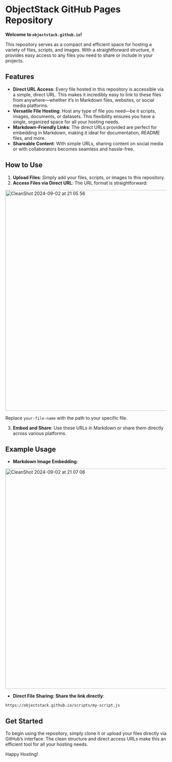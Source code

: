# ObjectStack GitHub Pages Repository

**Welcome to `objectstack.github.io`!**

This repository serves as a compact and efficient space for hosting a variety of files, scripts, and images. With a straightforward structure, it provides easy access to any files you need to share or include in your projects. 

## Features

- **Direct URL Access**: Every file hosted in this repository is accessible via a simple, direct URL. This makes it incredibly easy to link to these files from anywhere—whether it’s in Markdown files, websites, or social media platforms.
- **Versatile File Hosting**: Host any type of file you need—be it scripts, images, documents, or datasets. This flexibility ensures you have a single, organized space for all your hosting needs.
- **Markdown-Friendly Links**: The direct URLs provided are perfect for embedding in Markdown, making it ideal for documentation, README files, and more.
- **Shareable Content**: With simple URLs, sharing content on social media or with collaborators becomes seamless and hassle-free.

## How to Use

1. **Upload Files**: Simply add your files, scripts, or images to this repository.
2. **Access Files via Direct URL**: The URL format is straightforward:  

<img width="690" alt="CleanShot 2024-09-02 at 21 05 56" src="https://github.com/user-attachments/assets/29446acf-7f25-4d5b-a447-d0de5f324996">

Replace `your-file-name` with the path to your specific file.

3. **Embed and Share**: Use these URLs in Markdown or share them directly across various platforms.

## Example Usage

- **Markdown Image Embedding**:
<img width="688" alt="CleanShot 2024-09-02 at 21 07 06" src="https://github.com/user-attachments/assets/c28b51e8-ecba-4c5f-98dc-e216e10c5d3a">

- **Direct File Sharing: Share the link directly**:
  
 `https://objectstack.github.io/scripts/my-script.js`
 
## Get Started

To begin using the repository, simply clone it or upload your files directly via GitHub’s interface. The clean structure and direct access URLs make this an efficient tool for all your hosting needs.

Happy Hosting!
